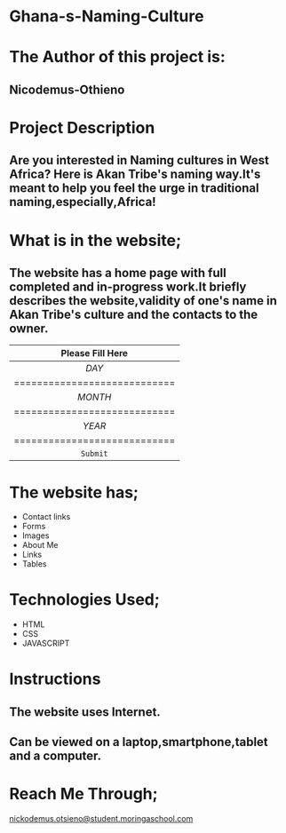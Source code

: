 
# Ghana-s-Naming-Culture
# The Author of this project is:
## Nicodemus-Othieno

# Project Description
## Are you interested in Naming cultures in West Africa? Here is Akan Tribe's naming way.It's meant to help you feel the urge in traditional naming,especially,Africa!

# What is in the website;
## The website has a home page with full completed and in-progress work.It briefly describes the website,validity of one's name in Akan Tribe's culture and the contacts to the owner.
|**Please Fill Here**            |
|:--------------------------:|
|          *DAY*             |
|============================|
|        *MONTH*             |
|============================|
|        *YEAR*              |
|============================|
|        `Submit`            |

# The website has;
* Contact links
* Forms
* Images
* About Me
* Links
* Tables
# Technologies Used;
* HTML
* CSS
* JAVASCRIPT
# Instructions

## The website uses Internet.
## Can be viewed on a laptop,smartphone,tablet and a computer.
# Reach Me Through;

nickodemus.otsieno@student.moringaschool.com